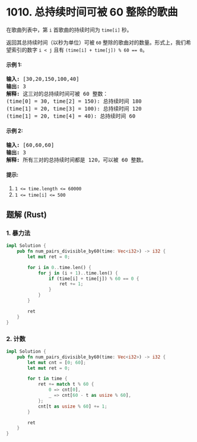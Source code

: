 # 1010. 总持续时间可被 60 整除的歌曲
在歌曲列表中，第 ```i``` 首歌曲的持续时间为 ```time[i]``` 秒。

返回其总持续时间（以秒为单位）可被 ```60``` 整除的歌曲对的数量。形式上，我们希望索引的数字  ```i < j``` 且有 ```(time[i] + time[j]) % 60 == 0```。

#### 示例 1:
<pre>
<strong>输入:</strong> [30,20,150,100,40]
<strong>输出:</strong> 3
<strong>解释:</strong> 这三对的总持续时间可被 60 整数：
(time[0] = 30, time[2] = 150): 总持续时间 180
(time[1] = 20, time[3] = 100): 总持续时间 120
(time[1] = 20, time[4] = 40): 总持续时间 60
</pre>

#### 示例 2:
<pre>
<strong>输入:</strong> [60,60,60]
<strong>输出:</strong> 3
<strong>解释:</strong> 所有三对的总持续时间都是 120，可以被 60 整数。
</pre>

#### 提示:
1. ```1 <= time.length <= 60000```
2. ```1 <= time[i] <= 500```

## 题解 (Rust)

### 1. 暴力法
```Rust
impl Solution {
    pub fn num_pairs_divisible_by60(time: Vec<i32>) -> i32 {
        let mut ret = 0;

        for i in 0..time.len() {
            for j in (i + 1)..time.len() {
                if (time[i] + time[j]) % 60 == 0 {
                    ret += 1;
                }
            }
        }

        ret
    }
}
```

### 2. 计数
```Rust
impl Solution {
    pub fn num_pairs_divisible_by60(time: Vec<i32>) -> i32 {
        let mut cnt = [0; 60];
        let mut ret = 0;

        for t in time {
            ret += match t % 60 {
                0 => cnt[0],
                _ => cnt[60 - t as usize % 60],
            };
            cnt[t as usize % 60] += 1;
        }

        ret
    }
}
```

